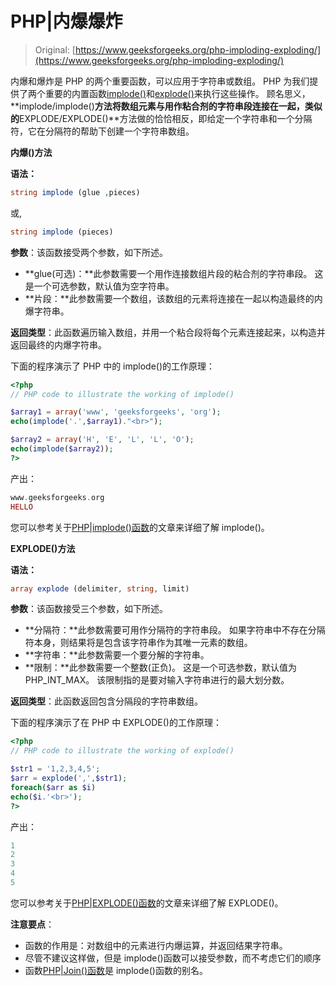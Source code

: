 # PHP|内爆爆炸

> Original: [https://www.geeksforgeeks.org/php-imploding-exploding/](https://www.geeksforgeeks.org/php-imploding-exploding/)

内爆和爆炸是 PHP 的两个重要函数，可以应用于字符串或数组。 PHP 为我们提供了两个重要的内置函数[implode()](https://www.geeksforgeeks.org/php-implode-function/)和[explode()](https://www.geeksforgeeks.org/php-explode-function/)来执行这些操作。 顾名思义，**implode/implode()**方法将数组元素与用作粘合剂的字符串段连接在一起，类似的**EXPLODE/EXPLODE()**方法做的恰恰相反，即给定一个字符串和一个分隔符，它在分隔符的帮助下创建一个字符串数组。

**内爆()方法**

**语法：**

```php
string implode (glue ,pieces)

```

或,

```php
string implode (pieces)

```

**参数**：该函数接受两个参数，如下所述。

*   **glue(可选)：**此参数需要一个用作连接数组片段的粘合剂的字符串段。 这是一个可选参数，默认值为空字符串。
*   **片段：**此参数需要一个数组，该数组的元素将连接在一起以构造最终的内爆字符串。

**返回类型**：此函数遍历输入数组，并用一个粘合段将每个元素连接起来，以构造并返回最终的内爆字符串。

下面的程序演示了 PHP 中的 implode()的工作原理：

```php
<?php
// PHP code to illustrate the working of implode()

$array1 = array('www', 'geeksforgeeks', 'org');
echo(implode('.',$array1)."<br>"); 

$array2 = array('H', 'E', 'L', 'L', 'O');
echo(implode($array2));
?>
```

产出：

```php
www.geeksforgeeks.org
HELLO

```

您可以参考关于[PHP|implode()函数](https://www.geeksforgeeks.org/php-implode-function/)的文章来详细了解 implode()。

**EXPLODE()方法**

**语法：**

```php
array explode (delimiter, string, limit)

```

**参数**：该函数接受三个参数，如下所述。

*   **分隔符：**此参数需要可用作分隔符的字符串段。 如果字符串中不存在分隔符本身，则结果将是包含该字符串作为其唯一元素的数组。
*   **字符串：**此参数需要一个要分解的字符串。
*   **限制：**此参数需要一个整数(正负)。 这是一个可选参数，默认值为 PHP_INT_MAX。 该限制指的是要对输入字符串进行的最大划分数。

**返回类型**：此函数返回包含分隔段的字符串数组。

下面的程序演示了在 PHP 中 EXPLODE()的工作原理：

```php
<?php
// PHP code to illustrate the working of explode()

$str1 = '1,2,3,4,5';
$arr = explode(',',$str1);
foreach($arr as $i)
echo($i.'<br>');
?>
```

产出：

```php
1
2
3
4
5

```

您可以参考关于[PHP|EXPLODE()函数](https://www.geeksforgeeks.org/php-explode-function/)的文章来详细了解 EXPLODE()。

**注意要点**：

*   函数的作用是：对数组中的元素进行内爆运算，并返回结果字符串。
*   尽管不建议这样做，但是 implode()函数可以接受参数，而不考虑它们的顺序
*   函数[PHP|Join()函数](https://www.geeksforgeeks.org/php-join-function/)是 implode()函数的别名。